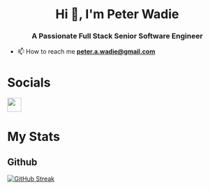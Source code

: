 <h1 align="center">Hi 👋, I'm Peter Wadie</h1>
<h3 align="center">A Passionate Full Stack Senior Software Engineer</h3>

- 📫 How to reach me **peter.a.wadie@gmail.com**

# Socials

<a href="https://www.linkedin.com/in/peterwadie" target="_blank" rel="noreferrer"><img src="https://raw.githubusercontent.com/danielcranney/readme-generator/main/public/icons/socials/linkedin.svg" width="32" height="32" /></a>

# My Stats

## Github

[![GitHub Streak](https://github-readme-streak-stats.herokuapp.com?user=PeterWadie&theme=dark&hide_border=true&border_radius=0)](https://git.io/streak-stats)

<!--
## Wakatime

<a href="https://wakatime.com/@PeterWadie"><img src="https://wakatime.com/share/@PeterWadie/d833740e-bd50-48ce-a82b-a21080a2efd5.svg" /></a>

<a href="https://wakatime.com/@PeterWadie"><img src="https://wakatime.com/share/@PeterWadie/2ebf4623-26ea-44e8-9755-ec3b36b674f5.svg" /></a>
-->
